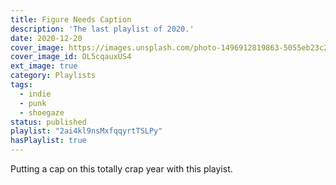 ```yaml
---
title: Figure Needs Caption
description: 'The last playlist of 2020.'
date: 2020-12-20
cover_image: https://images.unsplash.com/photo-1496912819863-5055eb23c282?ixlib=rb-1.2.1&ixid=MnwxMjA3fDB8MHxwaG90by1wYWdlfHx8fGVufDB8fHx8
cover_image_id: OL5cqauxUS4
ext_image: true
category: Playlists
tags: 
  - indie
  - punk
  - shoegaze
status: published
playlist: "2ai4kl9nsMxfqqyrtTSLPy"
hasPlaylist: true
---
```

Putting a cap on this totally crap year with this playist.
